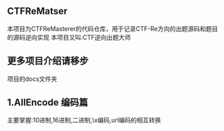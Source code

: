 ## CTFReMatser
本项目为CTFReMasterer的代码仓库，用于记录CTF-Re方向的出题源码和题目的源码逆向实现
本项目又叫:CTF逆向出题大师

## 更多项目介绍请移步
项目的docs文件夹


## 1.AllEncode 编码篇
主要掌握:10进制,16进制,二进制,\x编码,url编码的相互转换